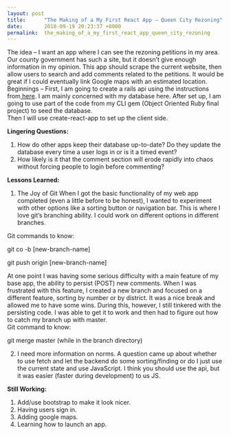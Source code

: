 ```yaml
---
layout: post
title:      "The Making of a My First React App – Queen City Rezoning"
date:       2018-09-19 20:23:37 +0000
permalink:  the_making_of_a_my_first_react_app_queen_city_rezoning
---
```


The idea – I want an app where I can see the rezoning petitions in my area.  Our county government has such a site, but it doesn’t give enough information in my opinion.  This app should scrape the current website, then allow users to search and add comments related to the petitions.  It would be great if I could eventually link Google maps with an estimated location.
Beginnings – First, I am going to create a rails api using the instructions from[ here](https://www.fullstackreact.com/articles/how-to-get-create-react-app-to-work-with-your-rails-api/).  I am mainly concerned with my database here.  After set up, I am going to use part of the code from my CLI gem (Object Oriented Ruby final project) to seed the database.  
Then I will use create-react-app to set up the client side.

**Lingering Questions:**
1. How do other apps keep their database up-to-date?  Do they update the database every time a user logs in or is it a timed event?
2.  How likely is it that the comment section will erode rapidly into chaos without forcing people to login before commenting?

**Lessons Learned:**
1.  The Joy of Git
 When I got the basic functionality of my web app completed (even a little before to be honest), I wanted to experiment with other options like a sorting button or navigation bar.  This is where I love git’s branching ability.  I could work on different options in different branches.

Git commands to know:

git co -b [new-branch-name]

git push origin [new-branch-name]

At one point I was having some serious difficulty with a main feature of my base app, the ability to persist (POST) new comments.  When I was frustrated with this feature, I created a new branch and focused on a different feature, sorting by number or by district.  It was a nice break and allowed me to have some wins.  During this, however, I still tinkered with the persisting code.  I was able to get it to work and then had to figure out how to catch my branch up with master.  
Git command to know:

git merge master (while in the branch directory)  

2.  I need more information on norms.  A question came up about whether to use fetch and let the backend do some sorting/finding or do I just use the current state and use JavaScript.  I think you should use the api, but it was easier (faster during development) to us JS.  

**Still Working:**
1.	Add/use bootstrap to make it look nicer.
2.	Having users sign in.
3.	Adding google maps.
4.	Learning how to launch an app.


